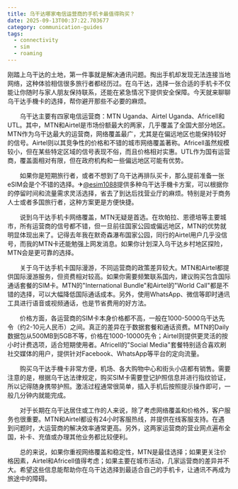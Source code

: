 ```yaml
---
title: 乌干达哪家电信运营商的手机卡最值得购买？
date: 2025-09-13T00:37:22.703677
category: communication-guides
tags:
  - connectivity
  - sim
  - roaming
---
```


刚踏上乌干达的土地，第一件事就是解决通讯问题。掏出手机却发现无法连接当地网络，这种体验相信很多旅行者都经历过。在乌干达，选择一张合适的手机卡不仅能让你随时与家人朋友保持联系，还能在紧急情况下提供安全保障。今天就来聊聊乌干达手機卡的选择，帮你避开那些不必要的麻烦。

　　乌干达主要有四家电信运营商：MTN Uganda、Airtel Uganda、Africell和UTL。其中，MTN和Airtel是市场份额最大的两家，几乎覆盖了全国大部分地区。MTN作为乌干达最大的运营商，网络覆盖最广，尤其是在偏远地区也能保持较好的信号。Airtel则以其竞争性的价格和不错的城市网络覆盖著称。Africell虽然规模较小，但在某些特定区域的信号表现不俗，而且价格相对实惠。UTL作为国有运营商，覆盖面相对有限，但在政府机构和一些偏远地区可能有优势。

　　如果你是短期旅行者，或者不想到了乌干达再排队买卡，那么提前准备一张eSIM会是个不错的选择。✈[@esim1088](https://t.me/s/esim1088)提供多种乌干达手機卡方案，可以根据你的停留时间和流量需求灵活选择，省去了到达后找营业厅的麻烦。特别是对于商务人士或者多国旅行者，这种方案更是方便快捷。

　　说到乌干达手机卡网络覆盖，MTN无疑是首选。在坎帕拉、恩德培等主要城市，所有运营商的信号都不错，但一旦前往国家公园或偏远地区，MTN的优势就明显体现出来了。记得去年我在默奇森瀑布国家公园，同行的Airtel用户几乎没信号，而我的MTN卡还能勉强上网发消息。如果你计划深入乌干达乡村地区探险，MTN会是更可靠的选择。

　　关于乌干达手机卡国际漫游，不同运营商的政策差异较大。MTN和Airtel都提供国际漫游服务，但资费相对较高。如果你需要频繁联系国内，建议购买包含国际通话套餐的SIM卡。MTN的"International Bundle"和Airtel的"World Call"都是不错的选择，可以大幅降低国际通话成本。另外，使用WhatsApp、微信等即时通讯工具进行语音或视频通话，也是节省费用的好方法。

　　价格方面，各运营商的SIM卡本身价格都不高，一般在1000-5000乌干达先令（约2-10元人民币）之间。真正的差异在于数据套餐和通话资费。MTN的Daily数据包从500MB到5GB不等，价格在1000-10000先令；Airtel则提供更灵活的按小时计费选项，适合短期使用者。Africell的"Social Media"套餐特别适合喜欢刷社交媒体的用户，提供针对Facebook、WhatsApp等平台的定向流量。

　　购买乌干达手機卡非常方便，机场、各大购物中心和街头小店都有销售。需要注意的是，根据乌干达法律规定，购买SIM卡需要登记护照信息并进行指纹验证，所以记得随身携带护照。激活过程通常很简单，插入手机后按照提示操作即可，一般几分钟内就能完成。

　　对于长期在乌干达居住或工作的人来说，除了考虑网络覆盖和价格外，客户服务也很重要。MTN和Airtel都设有24小时客服热线，并提供在线客服支持。在遇到问题时，大运营商的解决效率通常更高。另外，这两家运营商的营业网点遍布全国，补卡、充值或办理其他业务都比较便利。

　　总的来说，如果你重视网络覆盖和稳定性，MTN是最佳选择；如果更关注价格因素，Airtel和Africell值得考虑；如果主要在城市活动，几家运营商的差异并不大。希望这些信息能帮助你在乌干达选择到最适合自己的手机卡，让通讯不再成为旅途中的障碍。